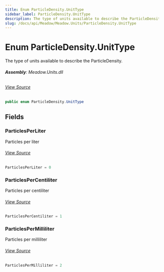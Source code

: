 ```yaml
---
title: Enum ParticleDensity.UnitType
sidebar_label: ParticleDensity.UnitType
description: The type of units available to describe the ParticleDensity.
slug: /docs/api/Meadow/Meadow.Units/ParticleDensity.UnitType
---
```

# Enum ParticleDensity.UnitType
The type of units available to describe the ParticleDensity.

###### **Assembly**: Meadow.Units.dll
###### [View Source](https://github.com/WildernessLabs/Meadow.Units.git/blob/develop/Source/Meadow.Units/ParticleDensity.cs#L47)
```csharp title="Declaration"
public enum ParticleDensity.UnitType
```
## Fields
### ParticlesPerLiter
Particles per liter
###### [View Source](https://github.com/WildernessLabs/Meadow.Units.git/blob/develop/Source/Meadow.Units/ParticleDensity.cs#L50)
```csharp title="Declaration"
ParticlesPerLiter = 0
```
### ParticlesPerCentiliter
Particles per centiliter
###### [View Source](https://github.com/WildernessLabs/Meadow.Units.git/blob/develop/Source/Meadow.Units/ParticleDensity.cs#L52)
```csharp title="Declaration"
ParticlesPerCentiliter = 1
```
### ParticlesPerMilliliter
Particles per milliliter
###### [View Source](https://github.com/WildernessLabs/Meadow.Units.git/blob/develop/Source/Meadow.Units/ParticleDensity.cs#L54)
```csharp title="Declaration"
ParticlesPerMilliliter = 2
```
